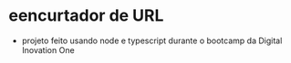 # eencurtador de URL
- projeto feito usando node e typescript durante o bootcamp da Digital Inovation One
